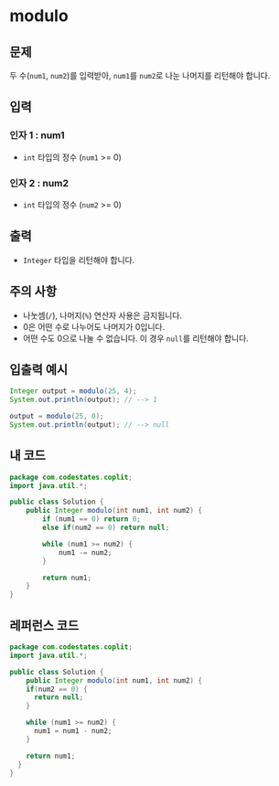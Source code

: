 # **modulo**

## **문제**

두 수(`num1`, `num2`)를 입력받아, `num1`를 `num2`로 나눈 나머지를 리턴해야 합니다.

## **입력**

### **인자 1 : num1**

- `int` 타입의 정수 (`num1` >= 0)

### **인자 2 : num2**

- `int` 타입의 정수 (`num2` >= 0)

## **출력**

- `Integer` 타입을 리턴해야 합니다.

## **주의 사항**

- 나눗셈(`/`), 나머지(`%`) 연산자 사용은 금지됩니다.
- 0은 어떤 수로 나누어도 나머지가 0입니다.
- 어떤 수도 0으로 나눌 수 없습니다. 이 경우 `null`를 리턴해야 합니다.

## **입출력 예시**

```java
Integer output = modulo(25, 4);
System.out.println(output); // --> 1

output = modulo(25, 0);
System.out.println(output); // --> null
```

## 내 코드

```java
package com.codestates.coplit; 
import java.util.*;

public class Solution { 
	public Integer modulo(int num1, int num2) {
		if (num1 == 0) return 0;
		else if(num2 == 0) return null;

		while (num1 >= num2) {
			num1 -= num2;
		}

		return num1;
	} 
}
```

## 레퍼런스 코드

```java
package com.codestates.coplit; 
import java.util.*;

public class Solution { 
	public Integer modulo(int num1, int num2) {
    if(num2 == 0) {
      return null;
    }

    while (num1 >= num2) {
      num1 = num1 - num2;
    }

    return num1;
  } 
}
```